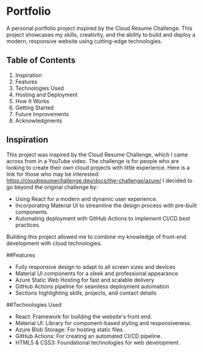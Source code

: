 # Portfolio
A personal portfolio project inspired by the Cloud Resume Challenge. This project showcases my skills, creativity, and the ability to build and deploy a modern, responsive website using cutting-edge technologies.

## Table of Contents

1. Inspiration
2. Features
3. Technologies Used
4. Hosting and Deployment
5. How It Works
6. Getting Started
7. Future Improvements
8. Acknowledgments

## Inspiration

This project was inspired by the Cloud Resume Challenge, which I came across from in a YouTube video. The challenge is for people who are looking to create their own cloud projects with little experience. Here is a link for those who may be interested: https://cloudresumechallenge.dev/docs/the-challenge/azure/  I decided to go beyond the original challenge by:

- Using React for a modern and dynamic user experience.
- Incorporating Material UI to streamline the design process with pre-built components.
- Automating deployment with GitHub Actions to implement CI/CD best practices.

Building this project allowed me to combine my knowledge of front-end development with cloud technologies.

##Features

- Fully responsive design to adapt to all screen sizes and devices
- Material UI components for a sleek and professional appearance
- Azure Static Web Hosting for fast and scalable delivery
- GitHub Actions pipeline for seamless deployment automation
- Sections highlighting skills, projects, and contact details

##Technologies Used

- React: Framework for building the website's front end.
- Material UI: Library for component-based styling and responsiveness.
- Azure Blob Storage: For hosting static files.
- GitHub Actions: For creating an automated CI/CD pipeline.
- HTML5 & CSS3: Foundational technologies for web development.

